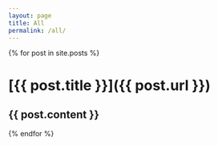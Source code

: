 ```yaml
---
layout: page
title: All
permalink: /all/
---
```

{% for post in site.posts %}
  # [{{ post.title }}]({{ post.url }})
  {{ post.content }}
  ---
{% endfor %}
